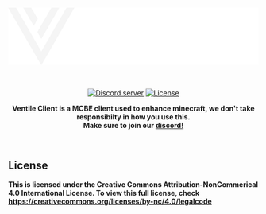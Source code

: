 <br>
<div align="center">
  <p>
    <a href="https://ventile-client.github.io/Web/"><img src="https://github.com/Ventile-Client/OtherSource/blob/main/Assets/Images/Banner.png?raw=true" width="600" alt="Ventile Banner" /></a>
  </p>
  <br/>
  <p>
    <a href="https://discord.gg/gDFNwf48Fq"><img src="https://img.shields.io/discord/732833913705201736?color=5865F2&logo=discord&logoColor=white" alt="Discord server"/></a>
    <a href="https://creativecommons.org/licenses/by-nc/4.0/"><img src="https://img.shields.io/static/v1?label=license&message=BY-NC%204.0&color=orange&logo=creative%20commons&logoColor=white" alt="License"/></a>
  </p>
  <p>
    <b>Ventile Client<b> is a MCBE client used to enhance minecraft, we don't take responsibilty in how you use this.<br>
    Make sure to join our <a href="https://discord.gg/gDFNwf48Fq">discord!</a>
  </p>
</div>
<br>

## License
This is licensed under the Creative Commons Attribution-NonCommerical 4.0 International License. 
To view this full license, check https://creativecommons.org/licenses/by-nc/4.0/legalcode
